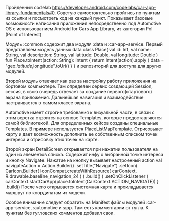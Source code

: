 Пройденный codelab https://developer.android.com/codelabs/car-app-library-fundamentals#0. Советую самостоятельно пройтись по пунктам из ссылки и посмотреть код на каждый пункт. 
Показывает базовые возможности написания приложения непосредственно под Automotive OS с использованием Android for Cars App Library, из категории PoI (Point of Interest)

Модуль :common содержит два модуля :data и :car-app-service. Первый представляем модель данных 
data class Place( val id: Int, val name: String, val description: String, val latitude: Double, val longitude: Double )
fun Place.toIntent(action: String): Intent { return Intent(action).apply { data = "geo:$latitude,$longitude".toUri() } } и репозиторий для доступа для других модулей. 

Второй модуль отвечает как раз за настройку работу приложения на бортовом компьютере. 
Там определен сервис создающий Session, сессия, в свою очередь отвечает за создание первого(стартового) экрана приложения. 
Дальнейшая навигация и взаимодействие настраивается в самом классе экрана.

Automotive имеет строгие требования к визуальной части, в связи с этим верстка строится на основе Templates, которые предоставляются самой библиотекой. 
Для определенных кейсов созданы специальные Templates. В примере используется PlaceListMapTemplate. 
Отрисовыает карту и дает возможность дополнить ее собственным списком точек интереса и отрисовку этих точек на карте.

Второй экран DetailScreen открывается при нажатии пользователя на один из элементов списка.
Содержит инфу о выбранной точке интереса и кнопку Navigate. Нажатие на кнопку вызывает настроенный action 
val navigateAction = Action.Builder() 
  .setTitle("Navigate") 
  .setIcon( CarIcon.Builder( IconCompat.createWithResource( carContext, R.drawable.baseline_navigation_24 ) )
  .build() ) 
  .setOnClickListener { carContext.startCarApp(place.toIntent(CarContext.ACTION_NAVIGATE)) } 
  .build()
После чего открывается системная карта и прокладывается маршрут по координатам из модели.


Особое внимание следует обратить на Manifest файлы модулей :car-app-service, :automotive и :app. Там есть комментарии от гугла. К пунктам без гугловских комментов добавил свои.



